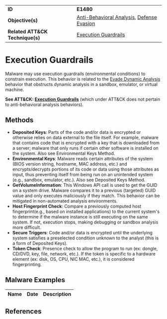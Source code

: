|||
|---------|------------------------|
|**ID**|**E1480**|
|**Objective(s)**|[Anti-Behavioral Analysis](https://github.com/MBCProject/mbc-markdown/tree/master/anti-behavioral-analysis), [Defense Evasion](https://github.com/MBCProject/mbc-markdown/tree/master/defense-evasion)|
|**Related ATT&CK Technique(s)**|[Execution Guardrails](https://attack.mitre.org/techniques/T1480/)|

Execution Guardrails
====================
Malware may use execution guardrails (environmental conditions) to constrain execution. This behavior is related to the [Evade Dynamic Analysis](https://github.com/MBCProject/mbc-markdown/tree/master/anti-behavioral-analysis/evade-dynamic-analysis.md) behavior that obstructs dynamic analysis in a sandbox, emulator, or virtual machine.

**See ATT&CK:** [**Execution Guardrails**](https://attack.mitre.org/techniques/T1480/) (which under ATT&CK does not pertain to anti-behavioral analysis behaviors).

Methods
-------
* **Deposited Keys**: Parts of the code and/or data is encrypted or otherwise relies on data external to the file itself. For example, malware that contains code that is encrypted with a key that is downloaded from a server; malware that only runs if certain other software is installed on the system. Also see Environmental Keys Method.
* **Environmental Keys**: Malware reads certain attributes of the system (BIOS version string, hostname, MAC address, etc.) and encrypts/decrypts portions of its code or data using those attributes as input, thus preventing itself from being run on an unintended system (e.g., sandbox, emulator, etc.). Also see Deposited Keys Method.
* **GetVolumeInformation**: This Windows API call is used to get the GUID on a system drive. Malware compares it to a previous (targeted) GUID value and only executes maliciously if they match. This behavior can be mitigated in non-automated analysis environments.
* **Host Fingerprint Check**: Compare a previously computed host fingerprint(e.g., based on installed applications) to the current system's to determine if the malware instance is still executing on the same system. If not, execution stops, making debugging or sandbox analysis more difficult.
* **Secure Triggers**: Code and/or data is encrypted until the underlying system satisfies a preselected condition unknown to the analyst (this is a form of Deposited Keys).
* **Token Check**: Presence check to allow the program to run (ex: dongle, CD/DVD, key, file, network, etc.). If the token is specific to a hardware element (ex: disk, OS, CPU, NIC MAC, etc.), it is considered fingerprinting.


Malware Examples
----------------
|Name|Date|Description|
|-----------------------------|-----------|-----------------------------|


References
----------


